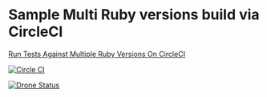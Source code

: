 Sample Multi Ruby versions build via CircleCI
======================================


[Run Tests Against Multiple Ruby Versions On CircleCI](http://www.jetthoughts.com/blog/tricks/2014/11/24/run-tests-against-multiple-ruby-versions-on-circleci.html)

[![Circle CI](https://circleci.com/gh/miry/multiple_ruby_for_circleci.svg?style=svg)](https://circleci.com/gh/miry/multiple_ruby_for_circleci)

[![Drone Status](http://drone.mycompany.com/api/badges/miry/multiple_ruby_for_circleci/status.svg)](http://drone.mycompany.com/miry/multiple_ruby_for_circleci)

